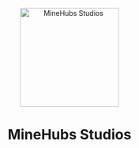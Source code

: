 <p align="center">
  <picture>
    <img src="https://minehubsstudios.com/app/assets/img/logo/black-text.png" alt="MineHubs Studios" height="200px">
  </picture>
</p>

<h1 align="center">MineHubs Studios</h1>

